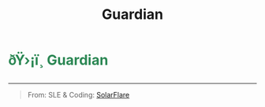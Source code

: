 ﻿---
lang: en-US
title: Guardian
prev:
next:
---

# <font color="#2d8855">ðŸ›¡ï¸ <b>Guardian</b></font> <Badge text="Power" type="tip" vertical="middle"/>
---

> From: SLE & Coding: [SolarFlare](#)
